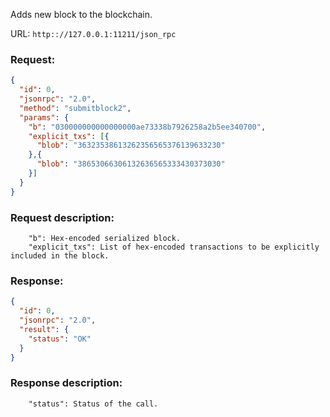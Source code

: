 Adds new block to the blockchain.

URL: ```http:://127.0.0.1:11211/json_rpc```
### Request: 
```json
{
  "id": 0,
  "jsonrpc": "2.0",
  "method": "submitblock2",
  "params": {
    "b": "030000000000000000ae73338b7926258a2b5ee340700",
    "explicit_txs": [{
      "blob": "36323538613262356565376139633230"
    },{
      "blob": "38653066306132636565333430373030"
    }]
  }
}
```
### Request description: 
```
    "b": Hex-encoded serialized block.
    "explicit_txs": List of hex-encoded transactions to be explicitly included in the block.

```
### Response: 
```json
{
  "id": 0,
  "jsonrpc": "2.0",
  "result": {
    "status": "OK"
  }
}
```
### Response description: 
```
    "status": Status of the call.

```

